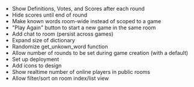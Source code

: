- Show Definitions, Votes, and Scores after each round
- Hide scores until end of round
- Make known words room-wide instead of scoped to a game
- "Play Again" button to start a new game in the same room
- Add chat to room (persist across games)
- Expand size of dictionary
- Randomize get_unkown_word function
- Allow number of rounds to be set during game creation (with a default)
- Set up deployment
- Add icons to design
- Show realtime number of online players in public rooms
- Allow filter/sort on room index/list view
